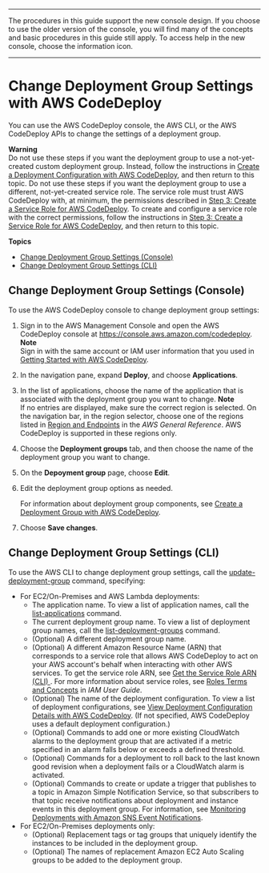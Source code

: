 --------

 The procedures in this guide support the new console design\. If you choose to use the older version of the console, you will find many of the concepts and basic procedures in this guide still apply\. To access help in the new console, choose the information icon\. 

--------

# Change Deployment Group Settings with AWS CodeDeploy<a name="deployment-groups-edit"></a>

You can use the AWS CodeDeploy console, the AWS CLI, or the AWS CodeDeploy APIs to change the settings of a deployment group\.

**Warning**  
Do not use these steps if you want the deployment group to use a not\-yet\-created custom deployment group\. Instead, follow the instructions in [Create a Deployment Configuration with AWS CodeDeploy](deployment-configurations-create.md), and then return to this topic\. Do not use these steps if you want the deployment group to use a different, not\-yet\-created service role\. The service role must trust AWS CodeDeploy with, at minimum, the permissions described in [Step 3: Create a Service Role for AWS CodeDeploy](getting-started-create-service-role.md)\. To create and configure a service role with the correct permissions, follow the instructions in [Step 3: Create a Service Role for AWS CodeDeploy](getting-started-create-service-role.md), and then return to this topic\.

**Topics**
+ [Change Deployment Group Settings \(Console\)](#deployment-groups-edit-console)
+ [Change Deployment Group Settings \(CLI\)](#deployment-groups-edit-cli)

## Change Deployment Group Settings \(Console\)<a name="deployment-groups-edit-console"></a>

To use the AWS CodeDeploy console to change deployment group settings:

1. Sign in to the AWS Management Console and open the AWS CodeDeploy console at [https://console\.aws\.amazon\.com/codedeploy](https://console.aws.amazon.com/codedeploy)\.
**Note**  
Sign in with the same account or IAM user information that you used in [Getting Started with AWS CodeDeploy](getting-started-codedeploy.md)\.

1. In the navigation pane, expand **Deploy**, and choose **Applications**\.

1. In the list of applications, choose the name of the application that is associated with the deployment group you want to change\.
**Note**  
If no entries are displayed, make sure the correct region is selected\. On the navigation bar, in the region selector, choose one of the regions listed in [Region and Endpoints](https://docs.aws.amazon.com/general/latest/gr/rande.html#codedeploy_region) in the *AWS General Reference*\. AWS CodeDeploy is supported in these regions only\.

1. Choose the **Deployment groups** tab, and then choose the name of the deployment group you want to change\.

1. On the **Depoyment group** page, choose **Edit**\.

1. Edit the deployment group options as needed\.

   For information about deployment group components, see [Create a Deployment Group with AWS CodeDeploy](deployment-groups-create.md)\.

1. Choose **Save changes**\.

## Change Deployment Group Settings \(CLI\)<a name="deployment-groups-edit-cli"></a>

To use the AWS CLI to change deployment group settings, call the [update\-deployment\-group](https://docs.aws.amazon.com/cli/latest/reference/deploy/update-deployment-group.html) command, specifying:
+ For EC2/On\-Premises and AWS Lambda deployments:
  + The application name\. To view a list of application names, call the [list\-applications](https://docs.aws.amazon.com/cli/latest/reference/deploy/list-applications.html) command\.
  + The current deployment group name\. To view a list of deployment group names, call the [list\-deployment\-groups](https://docs.aws.amazon.com/cli/latest/reference/deploy/list-deployment-groups.html) command\.
  + \(Optional\) A different deployment group name\.
  + \(Optional\) A different Amazon Resource Name \(ARN\) that corresponds to a service role that allows AWS CodeDeploy to act on your AWS account's behalf when interacting with other AWS services\. To get the service role ARN, see [Get the Service Role ARN \(CLI\) ](getting-started-create-service-role.md#getting-started-get-service-role-cli)\. For more information about service roles, see [Roles Terms and Concepts](https://docs.aws.amazon.com/IAM/latest/UserGuide/cross-acct-access.html) in *IAM User Guide*\.
  + \(Optional\) The name of the deployment configuration\. To view a list of deployment configurations, see [View Deployment Configuration Details with AWS CodeDeploy](deployment-configurations-view-details.md)\. \(If not specified, AWS CodeDeploy uses a default deployment configuration\.\)
  + \(Optional\) Commands to add one or more existing CloudWatch alarms to the deployment group that are activated if a metric specified in an alarm falls below or exceeds a defined threshold\.
  + \(Optional\) Commands for a deployment to roll back to the last known good revision when a deployment fails or a CloudWatch alarm is activated\.
  + \(Optional\) Commands to create or update a trigger that publishes to a topic in Amazon Simple Notification Service, so that subscribers to that topic receive notifications about deployment and instance events in this deployment group\. For information, see [Monitoring Deployments with Amazon SNS Event Notifications](monitoring-sns-event-notifications.md)\.
+ For EC2/On\-Premises deployments only:
  + \(Optional\) Replacement tags or tag groups that uniquely identify the instances to be included in the deployment group\.
  + \(Optional\) The names of replacement Amazon EC2 Auto Scaling groups to be added to the deployment group\.